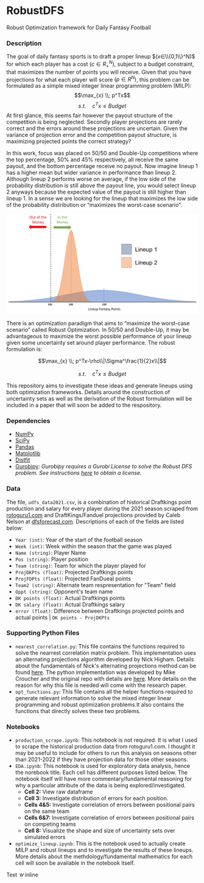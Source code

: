 # RobustDFS
Robust Optimization framework for Daily Fantasy Football

### Description
The goal of daily fantasy sports is to draft a proper lineup $(x∈\\{0,1\\}^N)$ for which each player has a cost $(c∈R_+^N)$, subject to a budget constraint, that maximizes the number of points you will receive. Given that you have projections for what each player will score $(p∈R^N)$, this problem can be formulated as a simple mixed integer linear programming problem (MILP):
$$\max_{x} \\; p^Tx$$
$$s.t. \quad c^Tx \leq Budget$$
At first glance, this seems fair however the payout structure of the competition is being neglected. Secondly player projections are rarely correct and the errors around these projections are uncertain. Given the variance of projection error and the competition payout structure, is maximizing projected points the correct strategy?

In this work, focus was placed on 50/50 and Double-Up competitions where the top percentage, 50% and 45% respectively, all receive the same payout, and the bottom percentage receive no payout. Now imagine lineup 1 has a higher mean but wider variance in performance than lineup 2. Although lineup 2 performs worse on average, if the low side of the probability distribution is still above the payout line, you would select lineup 2 anyways because the expected value of the payout is still higher than lineup 1. In a sense we are looking for the lineup that maximizes the low side of the probability distribution or “maximizes the worst-case scenario".

![alt text](https://github.com/drmbeledogu/RobustDFS/raw/main/Documents/example_lineup_comparison.jpg)

There is an optimization paradigm that aims to “maximize the worst-case scenario” called Robust Optimization. In 50/50 and Double-Up, it may be advantageous to maximize the worst possible performance of your lineup given some uncertainty set around player performance. The robust formulation is:

$$\max_{x} \\; p^Tx-\rho\\|\Sigma^\frac{1}{2}x\\|$$

$$s.t. \quad c^Tx \leq Budget$$

This repository aims to investigate these ideas and generate lineups using both optimization frameworks. Details around the construction of uncertainty sets as well as the derivation of the Robust formulation will be included in a paper that will soon be added to the respository.

### Dependencies
* [NumPy](https://numpy.org/install/)
* [SciPy](https://scipy.org/install/)
* [Pandas](https://pandas.pydata.org/docs/getting_started/install.html)
* [Matplotlib](https://matplotlib.org/stable/users/installing/index.html)
* [Distfit](https://erdogant.github.io/distfit/pages/html/Installation.html)
* [Gurobipy](https://www.gurobi.com/documentation/9.5/quickstart_mac/cs_python_installation_opt.html): _Gurobipy requires a Gurobi License to solve the Robust DFS problem. See instructions [here]() to obtain a license._

### Data
The file, `udfs_data2021.csv`, is a combination of historical Draftkings point production and salary for every player during the 2021 season scraped from [rotoguru1.com](http://rotoguru1.com/cgi-bin/fyday.pl?gameyr=dk2021) and DraftKings/Fanduel projections provided by Caleb Nelson at [dfsforecast.com](https://dfsforecast.com/). Descriptions of each of the fields are listed below:
* `Year (int)`: Year of the start of the football season
* `Week (int)`: Week within the season that the game was played
* `Name (string)`: Player Name
* `Pos (string)`: Player position
* `Team (string)`: Team for which the player played for
* `ProjDKPts (float)`: Projected Draftkings points
* `ProjFDPts (float)`: Projected FanDueal points
* `Team2 (string)`: Alternate team respresentation for "Team" field
* `Oppt (string)`: Opponent's team name
* `DK points (float)`: Actual Draftkings points
* `DK salary (float)`: Actual Draftkings salary
* `error (float)`: Difference between Draftkings projected points and actual points | `DK points - ProjDKPts`

### Supporting Python Files
* `nearest_correlation.py`: This file contains the functions required to solve the nearrest correlation matrix problem. This implementation uses an alternating projections algorithm developed by Nick Higham. Details about the fundamentals of Nick's alternating projections method can be found [here](https://www.maths.manchester.ac.uk/~higham/narep/narep369.pdf). The python implementation was developed by Mike Croucher and the original repo with details are [here](https://github.com/mikecroucher/nearest_correlation). More details on the reason for why this file is needed will come with the research paper.
* `opt_functions.py`: This file contains all the helper functions required to generate relevant information to solve the mixed integer linear programming and robust optimization problems.It also contains the functions that directly solves these two problems.

### Notebooks
* `production_scrape.ipynb`: This notebook is not required. It is what I used to scrape the historical production data from rotoguru1.com. I thought it may be useful to include for others to run this analysis on seasons other than 2021-2022 if they have projection data for those other seasons.
* `EDA.ipynb`: This notebook is used for exploratory data analysis, hence the norebook title. Each cell has different purposes listed below. The notebook itself will have more commentary/fundamental reasoning for why a particular attribute of the data is being explored/investigated.
  * **Cell 2:** View raw dataframe
  * **Cell 3:** Investigate distribution of errors for each position.
  * **Cells 4&5:** Investigate correlation of errors between positional pairs on the same team
  * **Cells 6&7:** Investigate correlation of errors between positional pairs on competing teams
  * **Cell 8:** Visualize the shape and size of uncertainty sets over simulated errors
* `optimize_lineup.ipynb`: This is the notebook used to actually create MILP and robust lineups and to investigate the results of these lineups. More details about the methdology/fundamental mathematics for each cell will soon be available in the notebook itself.

 Test  $\mathcal{U}$  inline
